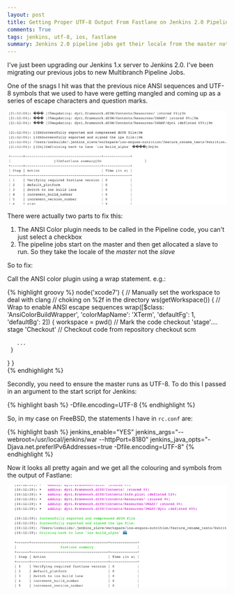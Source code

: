 ```yaml
---
layout: post
title: Getting Proper UTF-8 Output From Fastlane on Jenkins 2.0 Pipeline builds
comments: True
tags: jenkins, utf-8, ios, fastlane
summary: Jenkins 2.0 pipeline jobs get their locale from the master not slave, so you need to set the local on master to get UTF-8 output working correctly
---
```


I've just been upgrading our Jenkins 1.x server to Jenkins 2.0. I've been migrating our previous jobs to new Multibranch Pipeline Jobs.

One of the snags I hit was that the previous nice ANSI sequences and UTF-8 symbols that we used to have were getting mangled and coming up as a series of escape characters and question marks.

![Screenshot of broken ANSI and UTF-8 in Jenkins 2.0 pipeline build jobs](/public/screenshot_utf8_ansi_broken.png)

There were actually two parts to fix this:

1. The ANSI Color plugin needs to be called in the Pipeline code, you can't just select a checkbox
2. The pipeline jobs start on the master and then get allocated a slave to run. So they take the locale of the *master* not the *slave*

So to fix:

Call the ANSI color plugin using a wrap statement. e.g.:

{% highlight groovy %}
node('xcode7') {
   // Manually set the workspace to deal with clang 
   // choking on %2f in the directory
   ws(getWorkspace()) {
     // Wrap to enable ANSI escape sequences
     wrap([$class: 'AnsiColorBuildWrapper', 'colorMapName': 'XTerm', 'defaultFg': 1, 'defaultBg': 2]) {
       workspace = pwd()
       // Mark the code checkout 'stage'....
       stage 'Checkout'
       // Checkout code from repository
       checkout scm

       ...
     }
  }
}   
{% endhighlight %}

Secondly, you need to ensure the master runs as UTF-8. To do this I passed in an argument to the start script for Jenkins:

{% highlight bash %}
-Dfile.encoding=UTF-8
{% endhighlight %}


So, in my case on FreeBSD, the statements I have in `rc.conf` are:

{% highlight bash %}
jenkins_enable="YES"
jenkins_args="--webroot=/usr/local/jenkins/war --httpPort=8180"
jenkins_java_opts="-Djava.net.preferIPv6Addresses=true -Dfile.encoding=UTF-8" 
{% endhighlight %}

Now it looks all pretty again and we get all the colouring and symbols from the output of Fastlane:

![Screenshot of working ANSI and UTF-8 in Jenkins 2.0 pipeline build jobs](/public/screenshot_utf8_ansi_working.png)

